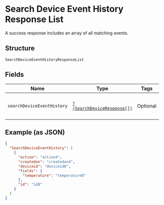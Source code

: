 
# Search Device Event History Response List

A success response includes an array of all matching events.

## Structure

`SearchDeviceEventHistoryResponseList`

## Fields

| Name | Type | Tags | Description | Getter | Setter |
|  --- | --- | --- | --- | --- | --- |
| `searchDeviceEventHistory` | [`?(SearchDeviceResponse[])`](../../doc/models/search-device-response.md) | Optional | **Constraints**: *Maximum Items*: `100` | getSearchDeviceEventHistory(): ?array | setSearchDeviceEventHistory(?array searchDeviceEventHistory): void |

## Example (as JSON)

```json
{
  "SearchDeviceEventHistory": [
    {
      "action": "action4",
      "createdon": "createdon4",
      "deviceid": "deviceid8",
      "fields": {
        "temperature": "temperature0"
      },
      "id": "id8"
    }
  ]
}
```

